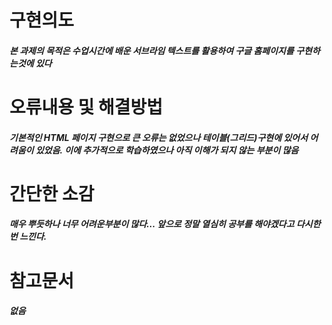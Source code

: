 # 구현의도
##### 본 과제의 목적은 수업시간에 배운 서브라임 텍스트를 활용하여 구글 홈페이지를 구현하는것에 있다

# 오류내용 및 해결방법
##### 기본적인 HTML 페이지 구현으로 큰 오류는 없었으나 테이블(그리드)구현에 있어서 어려움이 있었음. 이에 추가적으로 학습하였으나 아직 이해가 되지 않는 부분이 많음

# 간단한 소감
##### 매우 뿌듯하나 너무 어려운부분이 많다... 앞으로 정말 열심히 공부를 해야겠다고 다시한번 느낀다.

# 참고문서
##### 없음